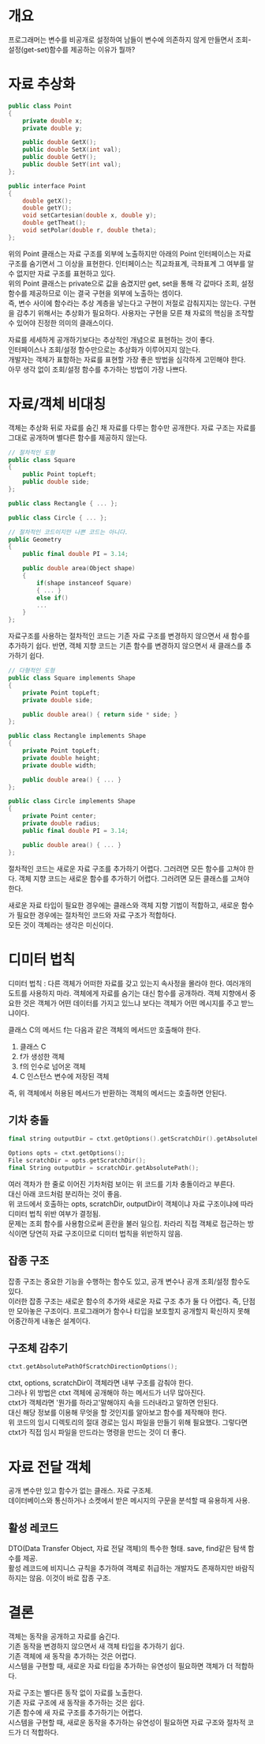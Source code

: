 # 개요
프로그래머는 변수를 비공개로 설정하여 남들이 변수에 의존하지 않게 만들면서 조회-설정(get-set)함수를 제공하는 이유가 뭘까?

# 자료 추상화
```cpp
public class Point
{
    private double x;
    private double y;

    public double GetX();
    public double SetX(int val);
    public double GetY();
    public double SetY(int val);
};

public interface Point
{
    double getX();
    double getY();
    void setCartesian(double x, double y);
    double getTheat();
    void setPolar(double r, double theta);
};
```
위의 Point 클래스는 자료 구조를 외부에 노출하지만 아래의 Point 인터페이스는 자료 구조를 숨기면서 그 이상을 표현한다. 인터페이스는 직교좌표계, 극좌표계 그 여부를 알 수 없지만 자료 구조를 표현하고 있다.
<br>
위의 Point 클래스는 private으로 값을 숨겼지만 get, set을 통해 각 값마다 조회, 설정 함수를 제공하므로 이는 결국 구현을 외부에 노출하는 셈이다.
<br>
즉, 변수 사이에 함수라는 추상 계층을 넣는다고 구현이 저절로 감춰지지는 않는다. 구현을 감추기 위해서는 추상화가 필요하다. 사용자는 구현을 모른 채 자료의 핵심을 조작할 수 있어야 진정한 의미의 클래스이다.

자료를 세세하게 공개하기보다는 추상적인 개념으로 표현하는 것이 좋다.
<br>
인터페이스나 조회/설정 함수만으로는 추상화가 이루어지지 않는다.
<br>
개발자는 객체가 표함하는 자료를 표현할 가장 좋은 방법을 심각하게 고민해야 한다.
<br>
아무 생각 없이 조회/설정 함수를 추가하는 방법이 가장 나쁘다.

# 자료/객체 비대칭
객체는 추상화 뒤로 자료를 숨긴 채 자료를 다루는 함수만 공개한다. 자료 구조는 자료를 그대로 공개하며 별다른 함수를 제공하지 않는다.

```cpp
// 절차적인 도형
public class Square
{
    public Point topLeft;
    public double side;
};

public class Rectangle { ... };

public class Circle { ... };

// 절차적인 코드이지만 나쁜 코드는 아니다.
public Geometry
{
    public final double PI = 3.14;

    public double area(Object shape)
    {
        if(shape instanceof Square)
        { ... }
        else if()
        ...
    }
};
```
자료구조를 사용하는 절차적인 코드는 기존 자료 구조를 변경하지 않으면서 새 함수를 추가하기 쉽다. 반면, 객체 지향 코드는 기존 함수를 변경하지 않으면서 새 클래스를 추가하기 쉽다.

```cpp
// 다형적인 도형
public class Square implements Shape
{
    private Point topLeft;
    private double side;

    public double area() { return side * side; }
};

public class Rectangle implements Shape
{
    private Point topLeft;
    private double height;
    private double width;

    public double area() { ... }
};

public class Circle implements Shape
{
    private Point center;
    private double radius;
    public final double PI = 3.14;

    public double area() { ... }
};
```
절차적인 코드는 새로운 자료 구조를 추가하기 어렵다. 그러려면 모든 함수를 고쳐야 한다. 객체 지향 코드는 새로운 함수를 추가하기 어렵다. 그러려면 모든 클래스를 고쳐야 한다.

새로운 자료 타입이 필요한 경우에는 클래스와 객체 지향 기법이 적합하고, 새로운 함수가 필요한 경우에는 절차적인 코드와 자료 구조가 적합하다.
<br>
모든 것이 객체라는 생각은 미신이다.

# 디미터 법칙
디미터 법칙 : 다른 객체가 어떠한 자료를 갖고 있는지 속사정을 몰라야 한다. 여러개의 도트를 사용하지 마라. 객체에게 자료를 숨기는 대신 함수를 공개하라. 객체 지향에서 중요한 것은 객체가 어떤 데이터를 가지고 있느냐 보다는 객체가 어떤 메시지를 주고 받느냐이다.

클래스 C의 메서드 f는 다음과 같은 객체의 메서드만 호출해야 한다.
1. 클래스 C
2. f가 생성한 객체
3. f의 인수로 넘어온 객체
4. C 인스턴스 변수에 저장된 객체

즉, 위 객체에서 허용된 메서드가 반환하는 객체의 메서드는 호출하면 안된다.

## 기차 충돌
```cpp
final string outputDir = ctxt.getOptions().getScratchDir().getAbsolutePath();

Options opts = ctxt.getOptions();
File scratchDir = opts.getScratchDir();
final String outputDir = scratchDir.getAbsolutePath();
```
여러 객차가 한 줄로 이어진 기차처럼 보이는 위 코드를 기차 충돌이라고 부른다.
<br>
대신 아래 코드처럼 분리하는 것이 좋음.
<br>
위 코드에서 호출하는 opts, scratchDir, outputDir이 객체이냐 자료 구조이냐에 따라 디미터 법칙 위반 여부가 결정됨.
<br>
문제는 조회 함수를 사용함으로써 혼란을 불러 일으킴. 차라리 직접 객체로 접근하는 방식이면 당연히 자료 구조이므로 디미터 법칙을 위반하지 않음.

## 잡종 구조
잡종 구조는 중요한 기능을 수행하는 함수도 있고, 공개 변수나 공개 조회/설정 함수도 있다.
<br>
이러한 잡종 구조는 새로운 함수의 추가와 새로운 자료 구조 추가 둘 다 어렵다. 즉, 단점만 모아놓은 구조이다. 프로그래머가 함수나 타입을 보호할지 공개할지 확신하지 못해 어중간하게 내놓은 설계이다.

## 구조체 감추기
```cpp
ctxt.getAbsolutePathOfScratchDirectionOptions();
```
ctxt, options, scratchDir이 객체라면 내부 구조를 감춰야 한다.
<br>
그러나 위 방법은 ctxt 객체에 공개해야 하는 메서드가 너무 많아진다.
<br>
ctxt가 객체라면 '뭔가를 하라고'말해야지 속을 드러내라고 말하면 안된다.
<br>
대신 해당 정보를 이용해 무엇을 할 것인지를 알아보고 함수를 제작해야 한다.
<br>
위 코드의 임시 디렉토리의 절대 경로는 임시 파일을 만들기 위해 필요했다. 그렇다면 ctxt가 직접 임시 파일을 만드라는 명령을 만드는 것이 더 좋다.

# 자료 전달 객체
공개 변수만 있고 함수가 없는 클래스. 자료 구조체.
<br>
데이터베이스와 통신하거나 소켓에서 받은 메시지의 구문을 분석할 때 유용하게 사용.

## 활성 레코드
DTO(Data Transfer Object, 자료 전달 객체)의 특수한 형태. save, find같은 탐색 함수를 제공.
<br>
활성 레코드에 비지니스 규칙을 추가하여 객체로 취급하는 개발자도 존재하지만 바람직하지는 않음. 이것이 바로 잡종 구조.

# 결론
객체는 동작을 공개하고 자료를 숨긴다.
<br>
기존 동작을 변경하지 않으면서 새 객체 타입을 추가하기 쉽다.
<br>
기존 객체에 새 동작을 추가하는 것은 어렵다.
<br>
시스템을 구현할 때, 새로운 자료 타입을 추가하는 유연성이 필요하면 객체가 더 적합하다.

자료 구조는 별다른 동작 없이 자료를 노출한다.
<br>
기존 자료 구조에 새 동작을 추가하는 것은 쉽다.
<br>
기존 함수에 새 자료 구조를 추가하기는 어렵다.
<br>
시스템을 구현할 때, 새로운 동작을 추가하는 유연성이 필요하면 자료 구조와 절차적 코드가 더 적합하다.